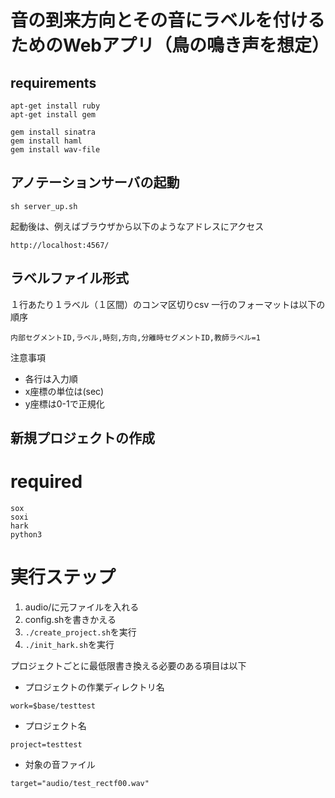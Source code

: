# 音の到来方向とその音にラベルを付けるためのWebアプリ（鳥の鳴き声を想定）

requirements
----------------
```
apt-get install ruby
apt-get install gem
```

```
gem install sinatra
gem install haml
gem install wav-file
```

アノテーションサーバの起動
----------------

```
sh server_up.sh
```

起動後は、例えばブラウザから以下のようなアドレスにアクセス
```
http://localhost:4567/
```

ラベルファイル形式
----------------
１行あたり１ラベル（１区間）のコンマ区切りcsv
一行のフォーマットは以下の順序

```内部セグメントID,ラベル,時刻,方向,分離時セグメントID,教師ラベル=1```

注意事項
- 各行は入力順
- x座標の単位は(sec)
- y座標は0-1で正規化


新規プロジェクトの作成
----------------
required
=======

```
sox
soxi
hark
python3
```

実行ステップ
=======
1. audio/に元ファイルを入れる
2. config.shを書きかえる
3. `./create_project.sh`を実行
3. `./init_hark.sh`を実行

プロジェクトごとに最低限書き換える必要のある項目は以下
- プロジェクトの作業ディレクトリ名
```
work=$base/testtest
```
- プロジェクト名
```
project=testtest
```
- 対象の音ファイル
```
target="audio/test_rectf00.wav"
```
